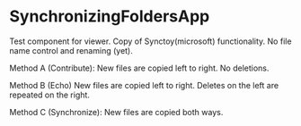 # SynchronizingFoldersApp
Test component for viewer. 
Copy of Synctoy(microsoft) functionality. No file name control and renaming (yet).

Method A (Contribute): New files are copied left to right. No deletions. 

Method B (Echo) New files are copied left to right. Deletes on the left are repeated on the right. 

Method C (Synchronize): New files are copied both ways.


